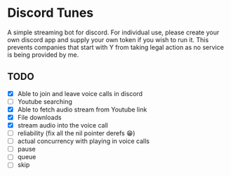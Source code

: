 # Discord Tunes

A simple streaming bot for discord. For individual use, please create your own discord app and supply your own token if you wish to run it. This prevents companies that start with Y from taking legal action as no service is being provided by me.

## TODO

- [x] Able to join and leave voice calls in discord
- [ ] Youtube searching
- [x] Able to fetch audio stream from Youtube link
- [x] File downloads
- [x] stream audio into the voice call
- [ ] reliability (fix all the nil pointer derefs 😁)
- [ ] actual concurrency with playing in voice calls
- [ ] pause
- [ ] queue
- [ ] skip 
